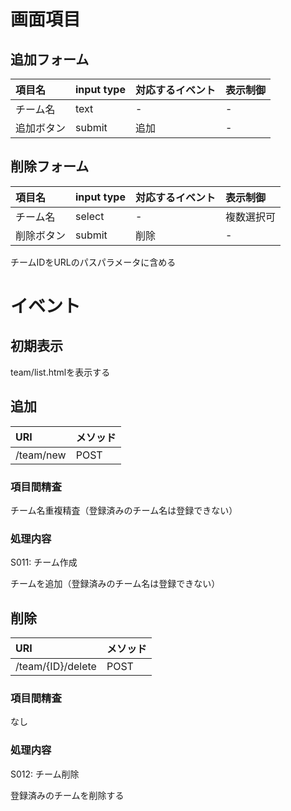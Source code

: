 # 画面項目

## 追加フォーム

|項目名|input type|対応するイベント|表示制御|
|:-----|:---------|:---------------|:-------|
|チーム名|text|-|-|
|追加ボタン|submit|追加|-|


## 削除フォーム

|項目名|input type|対応するイベント|表示制御|
|:-----|:---------|:---------------|:-------|
|チーム名|select|-|複数選択可|
|削除ボタン|submit|削除|-|

チームIDをURLのパスパラメータに含める

# イベント

## 初期表示

team/list.htmlを表示する

## 追加

| URI | メソッド |
|:----|:-------|
|/team/new | POST |

### 項目間精査

チーム名重複精査（登録済みのチーム名は登録できない）


### 処理内容
S011: チーム作成

チームを追加（登録済みのチーム名は登録できない）

## 削除

|URI|メソッド|
|:----|:-------|
|/team/{ID}/delete|POST|

### 項目間精査
なし

### 処理内容
S012: チーム削除

登録済みのチームを削除する
